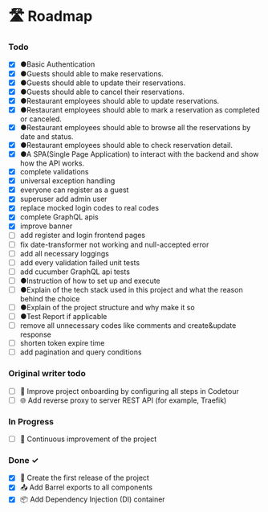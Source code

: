 # 🛣️ Roadmap

### Todo

- [x] ●Basic Authentication
- [x] ●Guests should able to make reservations.
- [x] ●Guests should able to update their reservations.
- [x] ●Guests should able to cancel their reservations.
- [x] ●Restaurant employees should able to update reservations.
- [x] ●Restaurant employees should able to mark a reservation as completed or canceled.
- [x] ●Restaurant employees should able to browse all the reservations by date and status.
- [x] ●Restaurant employees should able to check reservation detail.
- [x] ●A SPA(Single Page Application) to interact with the backend and show how the API works.
- [x] complete validations
- [x] universal exception handling
- [x] everyone can register as a guest
- [x] superuser add admin user
- [x] replace mocked login codes to real codes
- [x] complete GraphQL apis
- [x] improve banner
- [ ] add register and login frontend pages
- [ ] fix date-transformer not working and null-accepted error
- [ ] add all necessary loggings
- [ ] add every validation failed unit tests
- [ ] add cucumber GraphQL api tests
- [ ] ●Instruction of how to set up and execute
- [ ] ●Explain of the tech stack used in this project and what the reason behind the choice
- [ ] ●Explain of the project structure and why make it so
- [ ] ●Test Report if applicable
- [ ] remove all unnecessary codes like comments and create&update response
- [ ] shorten token expire time
- [ ] add pagination and query conditions

### Original writer todo

- [ ] 👋 Improve project onboarding by configuring all steps in Codetour
- [ ] 🌐 Add reverse proxy to server REST API (for example, Traefik)

### In Progress

- [ ] 🔄 Continuous improvement of the project

### Done ✓

- [x] 🥇 Create the first release of the project
- [x] 📤 Add Barrel exports to all components
- [x] 📦 Add Dependency Injection (DI) container
